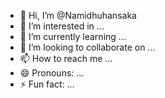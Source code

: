 - 👋 Hi, I’m @Namidhuhansaka
- 👀 I’m interested in ...
- 🌱 I’m currently learning ...
- 💞️ I’m looking to collaborate on ...
- 📫 How to reach me ...
- 😄 Pronouns: ...
- ⚡ Fun fact: ...

<!---
Namidhuhansaka/Namidhuhansaka is a ✨ special ✨ repository because its `README.md` (this file) appears on your GitHub profile.
You can click the Preview link to take a look at your changes.
--->
